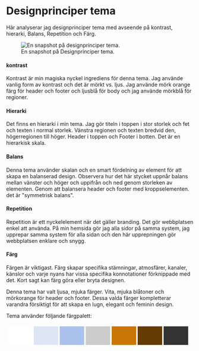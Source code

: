 ---
---
Designprinciper tema
=========================
Här analyserar jag designprinciper tema med avseende på kontrast, hierarki, Balans, Repetition och  Färg.
<div>
<figure class="figure center">
<a><img src="image/blogg/designprinciper.jpg?w=800" alt="En snapshot på designprinciper tema."></a>
<figcaption>
En snapshot på Designprinciper tema.
</figcaption>
</figure>
</div>


<h4>kontrast</h4>

Kontrast är min magiska nyckel ingrediens för denna tema. Jag använde vanlig form av kontrast och det är mörkt vs. ljus.
Jag använde mörk orange färg för header och footer och ljusblå för body och jag använde mörkblå för regioner.

<h4>Hierarki</h4>

Det finns en hierarki i min tema. Jag gör titeln i toppen i stor storlek och fet och texten i normal storlek. Vänstra regionen och texten bredvid den, högerregionen till höger. Header i toppen och Footer i botten. Det är en hierarkisk skala.

<h4>Balans</h4>

Denna tema använder skalan och en smart fördelning av element för att skapa en balanserad design. Observera hur det här stycket uppnår balans mellan vänster och höger och uppifrån och ned genom storleken av elementen. Genom att balansera header och footer med kroppselementen. det är "symmetrisk balans".

<h4>Repetition</h4>

Repetition är ett nyckelelement när det gäller branding. Det gör webbplatsen enkel att använda. På min hemsida gör jag alla sidor på samma system, jag upprepar samma system för alla sidan och den här upprepningen gör webbplatsen enklare och snygg.

<h4> Färg </h4>

Färgen är viktigast. Färg skapar specifika stämningar, atmosfärer, kanaler, känslor och varje nyans har vissa specifika konnotationer förknippade med det. Kort sagt kan färg göra eller bryta designen.

Denna tema har valt ljusa, mjuka färger. Vita, mjuka blåtoner och mörkorange för header och footer. Dessa valda färger kompletterar varandra försiktigt för att skapa en lugn, elegant och feminin design.

Tema använder följande färgpalett:

<table style="border-spacing: 4px; border-collapse: separate">
<tr>
<td style="height: 50px; width: 50px; background-color: #fff">
<td style="height: 50px; width: 50px; background-color: #dce6f5">
<td style="height: 50px; width: 50px; background-color: #AAC2EB">
<td style="height: 50px; width: 50px; background-color: #cccccc">
<td style="height: 50px; width: 50px; background-color: #C97606">
<td style="height: 50px; width: 50px; background-color: #643B03">
<td style="height: 50px; width: 50px; background-color: #333">
</tr>
</table>
